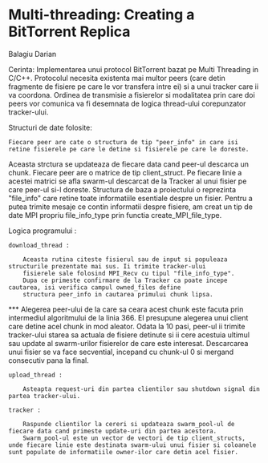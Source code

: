 # Multi-threading: Creating a BitTorrent Replica

Balagiu Darian 

Cerinta:
Implementarea unui protocol BitTorrent bazat pe Multi Threading in C/C++. Protocolul necesita existenta mai multor peers
(care detin fragmente de fisiere pe care le vor transfera intre ei) si a unui tracker care ii va coordona. Ordinea de transmisie a fisierelor si modalitatea prin care doi
peers vor comunica va fi desemnata de logica thread-ului corepunzator tracker-ului.

Structuri de date folosite:

    Fiecare peer are cate o structura de tip "peer_info" in care isi retine fisierele pe care le detine si fisierele pe care le doreste.
Aceasta strctura se updateaza de fiecare data cand peer-ul descarca un chunk.
    Fiecare peer are o matrice de tip client_struct. Pe fiecare linie a acestei matrici se afla
swarm-ul descarcat de la Tracker al unui fisier pe care peer-ul si-l doreste.
    Structura de baza a proiectului o reprezinta "file_info" care retine toate informatiile esentiale despre un fisier.
Pentru a putea trimite mesaje ce contin informatii despre fisiere, am creat un tip de date MPI propriu file_info_type
prin functia create_MPI_file_type.


Logica programului :

    download_thread :

        Aceasta rutina citeste fisierul sau de input si populeaza structurile prezentate mai sus. Ii trimite tracker-ului
        fisierele sale folosind MPI_Recv cu tipul "file_info_type".
        Dupa ce primeste confirmare de la Tracker ca poate incepe cautarea, isi verifica campul owned_files define
        structura peer_info in cautarea primului chunk lipsa. 
***     Alegerea peer-ului de la care sa ceara acest chunk este facuta prin intermediul algoritmului de la linia 366. El presupune alegerea unui client care detine acel chunk in mod aleator.
        Odata la 10 pasi, peer-ul ii trimite tracker-ului starea sa actuala de fisiere detinute si ii cere acestuia ultimul sau update al swarm-urilor fisierelor de care este interesat.
        Descarcarea unui fisier se va face secvential, incepand cu chunk-ul 0 si mergand consecutiv pana la final.

    upload_thread :

        Asteapta request-uri din partea clientilor sau shutdown signal din partea tracker-ului.

    tracker :

        Raspunde clientilor la cereri si updateaza swarm_pool-ul de fiecare data cand primeste update-uri din partea acestora.
        Swarm_pool-ul este un vector de vectori de tip client_structs, unde fiecare linie este destinata swarm-ului unui fisier si coloanele sunt populate de informatiile owner-ilor care detin acel fisier.




